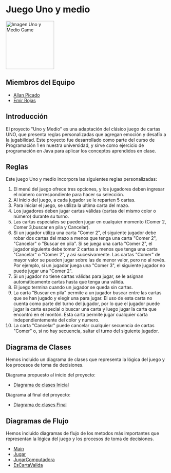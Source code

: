 # Juego Uno y medio
<img src="https://github.com/programacion1-ucr/TP1-persona-5/assets/128566646/e635c488-1431-4621-a46b-84f32f3413af" width="150"  alt="Imagen Uno y Medio Game">





## Miembros del Equipo
- [Allan Picado](https://github.com/Caps-dev)
- [Emir Rojas](https://github.com/arayarojasemir)

## Introducción
El proyecto "Uno y Medio" es una adaptación del clásico juego de cartas UNO, que presenta reglas personalizadas que agregan emoción y desafío a la jugabilidad. Este proyecto fue desarrollado como parte del curso de Programación 1 en nuestra universidad, y sirve como ejercicio de programación en Java para aplicar los conceptos aprendidos en clase.

## Reglas
Este juego Uno y medio incorpora las siguientes reglas personalizadas:
1. El menú del juego ofrece tres opciones, y los jugadores deben ingresar el número correspondiente para hacer su selección.
2. Al inicio del juego, a cada jugador se le reparten 5 cartas.
3. Para iniciar el juego, se utiliza la ultima carta del mazo.
4. Los jugadores deben jugar cartas válidas (cartas del mismo color o número) durante su turno.
5. Las cartas especiales se pueden jugar en cualquier momento (Comer 2, Comer 3,buscar en pila y Cancelar).
6. Si un jugador utiliza una carta "Comer 2", el siguiente jugador debe robar dos cartas del mazo a menos que tenga una carta "Comer 2", "Cancelar" o "Buscar en pila". Si se juega una carta "Comer 2", el jugador siguiente debe tomar 2 cartas a menos que tenga una carta "Cancelar" o "Comer 2", y así sucesivamente. Las cartas "Comer" de mayor valor se pueden jugar sobre las de menor valor, pero no al revés. Por ejemplo, si un jugador juega una "Comer 3", el siguiente jugador no puede jugar una "Comer 2".
7. Si un jugador no tiene cartas válidas para jugar, se le asignan automáticamente cartas hasta que tenga una válida.
8. El juego termina cuando un jugador se queda sin cartas.
9. La carta "Buscar en pila" permite a un jugador buscar entre las cartas que se han jugado y elegir una para jugar. El uso de esta carta no cuenta como parte del turno del jugador, por lo que el jugador puede jugar la carta especial o buscar una carta y luego jugar la carta que encontró en el montón. Esta carta permite jugar cualquier carta independientemente del color y numero.
10. La carta "Cancelar" puede cancelar cualquier secuencia de cartas "Comer" o, si no hay secuencia, saltar el turno del siguiente jugador.

## Diagrama de Clases
Hemos incluido un diagrama de clases que representa la lógica del juego y los procesos de toma de decisiones.

Diagrama propuesto al inicio del proyecto:
- [Diagrama de clases Inicial](https://drive.google.com/file/d/1FmIGmljjBBGCz_99Hji-OI_dvqq-8GF_/view?usp=drive_link)

Diagrama al final del proyecto:
- [Diagrama de clases Final](https://drive.google.com/file/d/1h24bE74UdMpWEdHauA-qF_4xCFvswLWG/view?usp=drive_link)

## Diagramas de Flujo
Hemos incluido diagramas de flujo de los metodos más importantes que representan la lógica del juego y los procesos de toma de decisiones.

- [Main](https://drive.google.com/file/d/1HWm2ehOBiA7AVAOxbqkRsFFz_pOOEhI8/view?usp=drive_link)
- [Jugar](https://drive.google.com/file/d/1bxOCE6OigEe7igBMFGdB4HXN-Z1lYRvv/view?usp=drive_link)
- [JugarComputadora](https://drive.google.com/file/d/1_ww9PY4MA7LP2VKQPy4bWTml3yUddB6P/view?usp=drive_link)
- [EsCartaValida](https://drive.google.com/file/d/1GdAncnDBEW1U2OaZfgeIMKg02X8SOSr9/view?usp=drive_link)
